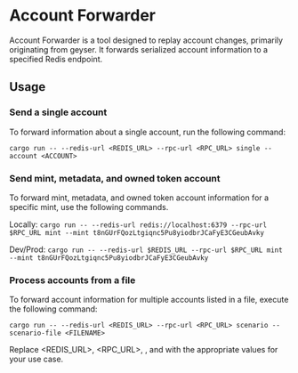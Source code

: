 # Account Forwarder

Account Forwarder is a tool designed to replay account changes, primarily originating from geyser. It forwards serialized account information to a specified Redis endpoint.

## Usage

### Send a single account

To forward information about a single account, run the following command:

`cargo run -- --redis-url <REDIS_URL> --rpc-url <RPC_URL> single --account <ACCOUNT>`

### Send mint, metadata, and owned token account

To forward mint, metadata, and owned token account information for a specific mint, use the following commands.

Locally:
`cargo run -- --redis-url redis://localhost:6379 --rpc-url $RPC_URL mint --mint t8nGUrFQozLtgiqnc5Pu8yiodbrJCaFyE3CGeubAvky`

Dev/Prod:
`cargo run -- --redis-url $REDIS_URL --rpc-url $RPC_URL mint --mint t8nGUrFQozLtgiqnc5Pu8yiodbrJCaFyE3CGeubAvky`

### Process accounts from a file

To forward account information for multiple accounts listed in a file, execute the following command:

`cargo run -- --redis-url <REDIS_URL> --rpc-url <RPC_URL> scenario --scenario-file <FILENAME>`

Replace <REDIS_URL>, <RPC_URL>, <ACCOUNT>, and <FILENAME> with the appropriate values for your use case.
